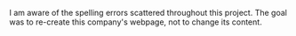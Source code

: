 I am aware of the spelling errors scattered throughout this project. The goal was to re-create this company's webpage, not to change its content.
